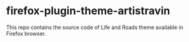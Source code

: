 # firefox-plugin-theme-artistravin
This repo contains the source code of Life and Roads theme available in Firefox browser.
